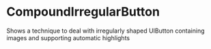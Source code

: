 CompoundIrregularButton
=======================

Shows a technique to deal with irregularly shaped UIButton containing images and supporting automatic highlights
